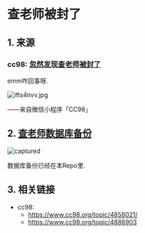  # 查老师被封了

 ## 1. 来源

 ### cc98: [忽然发现查老师被封了](https://www.cc98.org/topic/4886769/1)

emm咋回事呀.

![ifts4nvv.jpg](https://i.loli.net/2019/11/19/QdCvByKV6hnIbTk.jpg)

——来自微信小程序「CC98」

## 2. [查老师数据库备份](https://www.cc98.org/topic/4886903)

![captured](https://i.loli.net/2019/11/19/hoDeyuHP8AQdkcp.png)

数据库备份已经在本Repo里.

## 3. 相关链接

- cc98:
  - https://www.cc98.org/topic/4858021/
  - https://www.cc98.org/topic/4886903


